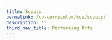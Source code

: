```yaml
---
title: Scouts
permalink: /co-curriculum/cca/scouts/
description: ""
third_nav_title: Performing Arts
---
```

